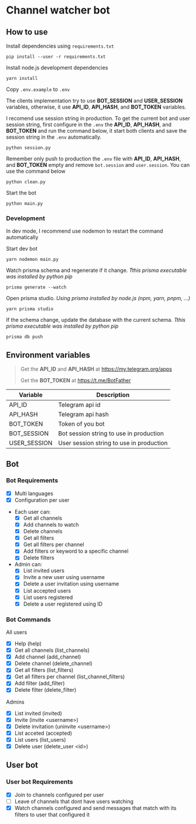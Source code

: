 # Channel watcher bot

## How to use

Install dependencies using `requirements.txt`

```shell
pip install --user -r requirements.txt
```

Install node.js development dependencies

```shell
yarn install
```

Copy `.env.example` to `.env`

The clients implementation try to use **BOT_SESSION** and **USER_SESSION** variables, otherwise, it use **API_ID**, **API_HASH**, and **BOT_TOKEN** variables.

I recomend use session string in production. To get the current bot and user session string, first configure in the `.env` the **API_ID**, **API_HASH**, and **BOT_TOKEN** and run the command below, it start both clients and save the session string in the `.env` automatically.

```shell
python session.py
```

Remember only push to production the `.env` file with **API_ID**, **API_HASH**, and **BOT_TOKEN** empty and remove `bot.session` and `user.session`. You can use the command below

```shell
python clean.py
```

Start the bot

```shell
python main.py
```

### Development

In dev mode, I recommend use nodemon to restart the command automatically

Start dev bot

```shell
yarn nodemon main.py
```

Watch prisma schema and regenerate if it change. _Tthis prisma executable was installed by python pip_

```shell
prisma generate --watch
```

Open prisma studio. _Using prisma installed by node.js (npm, yarn, pnpm, ...)_

```shell
yarn prisma studio
```

If the schema change, update the database with the current schema. _Tthis prisma executable was installed by python pip_

```shell
prisma db push
```

## Environment variables

> Get the **API_ID** and **API_HASH** at <https://my.telegram.org/apps>
>
> Get the **BOT_TOKEN** at <https://t.me/BotFather>

| Variable     | Description                              |
| ------------ | ---------------------------------------- |
| API_ID       | Telegram api id                          |
| API_HASH     | Telegram api hash                        |
| BOT_TOKEN    | Token of you bot                         |
| BOT_SESSION  | Bot session string to use in production  |
| USER_SESSION | User session string to use in production |

## Bot

### Bot Requirements

- [x] Multi languages
- [x] Configuration per user
- Each user can:
  - [x] Get all channels
  - [x] Add channels to watch
  - [x] Delete channels
  - [x] Get all filters
  - [x] Get all filters per channel
  - [x] Add filters or keyword to a specific channel
  - [x] Delete filters
- Admin can:
  - [x] List invited users
  - [x] Invite a new user using username
  - [x] Delete a user invitation using username
  - [x] List accepted users
  - [x] List users registered
  - [x] Delete a user registered using ID

### Bot Commands

All users

- [x] Help (help)
- [x] Get all channels (list_channels)
- [x] Add channel (add_channel)
- [x] Delete channel (delete_channel)
- [x] Get all filters (list_filters)
- [x] Get all filters per channel (list_channel_filters)
- [x] Add filter (add_filter)
- [x] Delete filter (delete_filter)

Admins

- [x] List invited (invited)
- [x] Invite (invite \<username>)
- [x] Delete invitation (uninvite \<username>)
- [x] List acceted (accepted)
- [x] List users (list_users)
- [x] Delete user (delete_user \<id>)

## User bot

### User bot Requirements

- [x] Join to channels configured per user
- [ ] Leave of channels that dont have users watching
- [x] Watch channels configured and send messages that match with its filters to user that configured it

